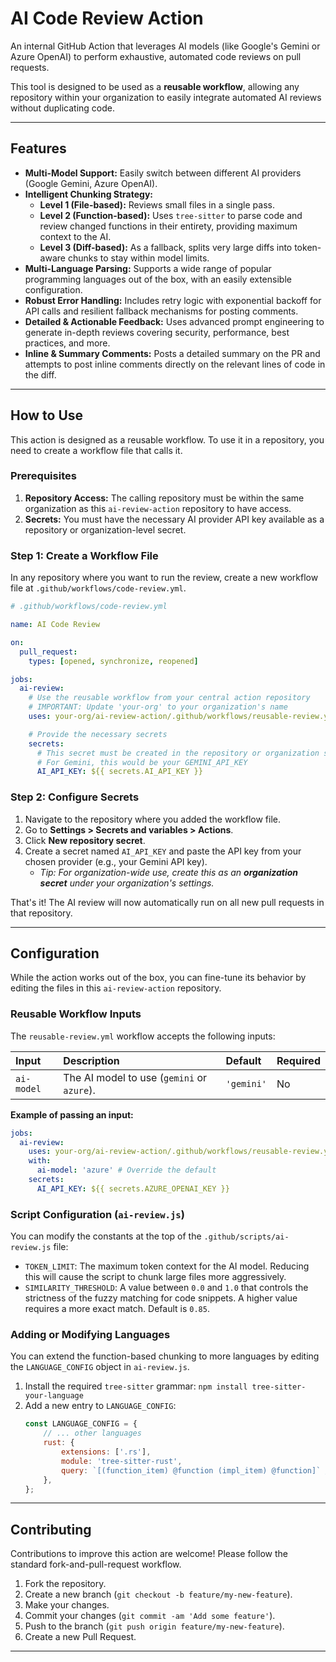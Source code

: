 # AI Code Review Action

An internal GitHub Action that leverages AI models (like Google's Gemini or Azure OpenAI) to perform exhaustive, automated code reviews on pull requests.

This tool is designed to be used as a **reusable workflow**, allowing any repository within your organization to easily integrate automated AI reviews without duplicating code.

---

## Features

-   **Multi-Model Support:** Easily switch between different AI providers (Google Gemini, Azure OpenAI).
-   **Intelligent Chunking Strategy:**
    -   **Level 1 (File-based):** Reviews small files in a single pass.
    -   **Level 2 (Function-based):** Uses `tree-sitter` to parse code and review changed functions in their entirety, providing maximum context to the AI.
    -   **Level 3 (Diff-based):** As a fallback, splits very large diffs into token-aware chunks to stay within model limits.
-   **Multi-Language Parsing:** Supports a wide range of popular programming languages out of the box, with an easily extensible configuration.
-   **Robust Error Handling:** Includes retry logic with exponential backoff for API calls and resilient fallback mechanisms for posting comments.
-   **Detailed & Actionable Feedback:** Uses advanced prompt engineering to generate in-depth reviews covering security, performance, best practices, and more.
-   **Inline & Summary Comments:** Posts a detailed summary on the PR and attempts to post inline comments directly on the relevant lines of code in the diff.

---

## How to Use

This action is designed as a reusable workflow. To use it in a repository, you need to create a workflow file that calls it.

### Prerequisites

1.  **Repository Access:** The calling repository must be within the same organization as this `ai-review-action` repository to have access.
2.  **Secrets:** You must have the necessary AI provider API key available as a repository or organization-level secret.

### Step 1: Create a Workflow File

In any repository where you want to run the review, create a new workflow file at `.github/workflows/code-review.yml`.

```yaml
# .github/workflows/code-review.yml

name: AI Code Review

on:
  pull_request:
    types: [opened, synchronize, reopened]

jobs:
  ai-review:
    # Use the reusable workflow from your central action repository
    # IMPORTANT: Update 'your-org' to your organization's name
    uses: your-org/ai-review-action/.github/workflows/reusable-review.yml@main

    # Provide the necessary secrets
    secrets:
      # This secret must be created in the repository or organization settings
      # For Gemini, this would be your GEMINI_API_KEY
      AI_API_KEY: ${{ secrets.AI_API_KEY }}
```

### Step 2: Configure Secrets

1.  Navigate to the repository where you added the workflow file.
2.  Go to **Settings > Secrets and variables > Actions**.
3.  Click **New repository secret**.
4.  Create a secret named `AI_API_KEY` and paste the API key from your chosen provider (e.g., your Gemini API key).
    * *Tip: For organization-wide use, create this as an **organization secret** under your organization's settings.*

That's it! The AI review will now automatically run on all new pull requests in that repository.

---

## Configuration

While the action works out of the box, you can fine-tune its behavior by editing the files in this `ai-review-action` repository.

### Reusable Workflow Inputs

The `reusable-review.yml` workflow accepts the following inputs:

| Input      | Description                                | Default   | Required |
| :--------- | :----------------------------------------- | :-------- | :------- |
| `ai-model` | The AI model to use (`gemini` or `azure`). | `'gemini'`  | No       |

**Example of passing an input:**
```yaml
jobs:
  ai-review:
    uses: your-org/ai-review-action/.github/workflows/reusable-review.yml@main
    with:
      ai-model: 'azure' # Override the default
    secrets:
      AI_API_KEY: ${{ secrets.AZURE_OPENAI_KEY }}
```

### Script Configuration (`ai-review.js`)

You can modify the constants at the top of the `.github/scripts/ai-review.js` file:

-   `TOKEN_LIMIT`: The maximum token context for the AI model. Reducing this will cause the script to chunk large files more aggressively.
-   `SIMILARITY_THRESHOLD`: A value between `0.0` and `1.0` that controls the strictness of the fuzzy matching for code snippets. A higher value requires a more exact match. Default is `0.85`.

### Adding or Modifying Languages

You can extend the function-based chunking to more languages by editing the `LANGUAGE_CONFIG` object in `ai-review.js`.

1.  Install the required `tree-sitter` grammar: `npm install tree-sitter-your-language`
2.  Add a new entry to `LANGUAGE_CONFIG`:
    ```javascript
    const LANGUAGE_CONFIG = {
        // ... other languages
        rust: {
            extensions: ['.rs'],
            module: 'tree-sitter-rust',
            query: `[(function_item) @function (impl_item) @function]` // Tree-sitter query to find functions
        },
    };
    ```

---

## Contributing

Contributions to improve this action are welcome! Please follow the standard fork-and-pull-request workflow.

1.  Fork the repository.
2.  Create a new branch (`git checkout -b feature/my-new-feature`).
3.  Make your changes.
4.  Commit your changes (`git commit -am 'Add some feature'`).
5.  Push to the branch (`git push origin feature/my-new-feature`).
6.  Create a new Pull Request.

---
